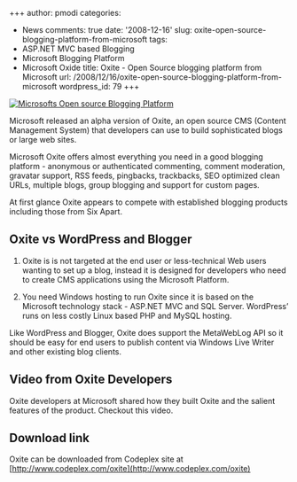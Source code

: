 +++
author: pmodi
categories:
- News
comments: true
date: '2008-12-16'
slug: oxite-open-source-blogging-platform-from-microsoft
tags:
- ASP.NET MVC based Blogging
- Microsoft Blogging Platform
- Microsoft Oxide
title: Oxite - Open Source blogging platform from Microsoft
url: /2008/12/16/oxite-open-source-blogging-platform-from-microsoft
wordpress_id: 79
+++


[![Microsofts Open source Blogging Platform](http://www.praveenmodi.com/wp-content/uploads/2008/12/oxite.png)](http://www.praveenmodi.com/wp-content/uploads/2008/12/oxite.png)


Microsoft released an alpha version of Oxite, an open source CMS (Content Management System) that developers can use to build sophisticated blogs or large web sites.

Microsoft Oxite offers almost everything you need in a good blogging platform - anonymous or authenticated commenting, comment moderation, gravatar support, RSS feeds, pingbacks, trackbacks, SEO optimized clean URLs, multiple blogs, group blogging and support for custom pages.

At first glance Oxite appears to compete with established blogging products including those from Six Apart.
<!--more-->


## **Oxite vs WordPress and Blogger**





	
  1. Oxite is is not targeted at the end user or less-technical Web users wanting to set up a blog, instead it is designed for developers who need to create CMS applications using the Microsoft Platform.  
  


	
  2. You need Windows hosting to run Oxite since it is based on the Microsoft technology stack - ASP.NET MVC and SQL Server. WordPress’ runs on less costly Linux based PHP and MySQL hosting.


Like WordPress and Blogger, Oxite does support the MetaWebLog API so it should be easy for end users to publish content via Windows Live Writer and other existing blog clients.


## Video from Oxite Developers


Oxite developers at Microsoft shared how they built Oxite and the salient features of the product. Checkout this video.





## 




## **Download link**


Oxite can be downloaded from Codeplex site at [http://www.codeplex.com/oxite](http://www.codeplex.com/oxite)
